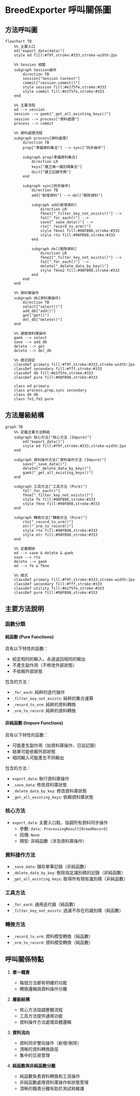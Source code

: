 # BreedExporter 呼叫關係圖

## 方法呼叫圖
```mermaid
flowchart TB
    %% 主要入口
    ed["export_data(data)"]
    style ed fill:#f9f,stroke:#333,stroke-width:2px

    %% Session 相關
    subgraph Session操作
        direction TB
        session["Session Context"]
        commit["session.commit()"]
        style session fill:#e1f5fe,stroke:#333
        style commit fill:#e1f5fe,stroke:#333
    end

    %% 主要流程
    ed --> session
    session --> gaek["_get_all_existing_keys()"]
    session --> process["資料處理"]
    process --> commit

    %% 資料處理流程
    subgraph process[資料處理]
        direction TB
        prep["準備資料集合"] --> sync["同步操作"]
        
        subgraph prep[準備資料集合]
            direction LR
            keys["建立唯一識別碼集合"]
            dict["建立記錄字典"]
        end

        subgraph sync[同步操作]
            direction TB
            add["新增資料"] --> del["刪除資料"]
            
            subgraph add[新增資料]
                direction LR
                fkne1["_filter_key_not_exists()"] --> 
                fe1["_for_each()"] -->
                save["_save_data()"] -->
                rto["_record_to_orm()"]
                style fkne1 fill:#98FB98,stroke:#333
                style rto fill:#98FB98,stroke:#333
            end

            subgraph del[刪除資料]
                direction LR
                fkne2["_filter_key_not_exists()"] -->
                fe2["_for_each()"] -->
                delete["_delete_data_by_key()"]
                style fkne2 fill:#98FB98,stroke:#333
            end
        end
    end

    %% 資料庫操作
    subgraph db[資料庫操作]
        direction TB
        select["select()"] 
        add_db["add()"]
        get["get()"]
        del_db["delete()"]
    end

    %% 連接資料庫操作
    gaek --> select
    save --> add_db
    delete --> get
    delete --> del_db

    %% 樣式設定
    classDef primary fill:#f9f,stroke:#333,stroke-width:2px
    classDef secondary fill:#fff,stroke:#333
    classDef db fill:#e1f5fe,stroke:#333
    classDef pure fill:#98FB98,stroke:#333
    
    class ed primary
    class process,prep,sync secondary
    class db db
    class fe1,fe2 pure
```

## 方法層級結構

```mermaid
graph TB
    %% 定義主要方法群組
    subgraph 核心方法["核心方法 (Impure)"]
        ed["export_data()"]
        style ed fill:#f9f,stroke:#333,stroke-width:2px
    end

    subgraph 資料操作方法["資料操作方法 (Impure)"]
        save["_save_data()"]
        delete["_delete_data_by_key()"]
        gaek["_get_all_existing_keys()"]
    end

    subgraph 工具方法["工具方法 (Pure)"]
        fe["_for_each()"]
        fkne["_filter_key_not_exists()"]
        style fe fill:#98FB98,stroke:#333
        style fkne fill:#98FB98,stroke:#333
    end

    subgraph 轉換方法["轉換方法 (Pure)"]
        rto["_record_to_orm()"]
        otr["_orm_to_record()"]
        style rto fill:#98FB98,stroke:#333
        style otr fill:#98FB98,stroke:#333
    end

    %% 定義關係
    ed --> save & delete & gaek
    save --> rto
    delete --> gaek
    ed --> fe & fkne

    %% 樣式
    classDef primary fill:#f9f,stroke:#333,stroke-width:2px
    classDef secondary fill:#fff,stroke:#333
    classDef utility fill:#e1f5fe,stroke:#333
    classDef pure fill:#98FB98,stroke:#333
```

## 主要方法說明

### 函數分類

#### 純函數 (Pure Functions)
具有以下特性的函數：
- 給定相同的輸入，永遠返回相同的輸出
- 不產生副作用（不修改外部狀態）
- 不依賴外部狀態

包含的方法：
- `_for_each`: 純粹的迭代操作
- `_filter_key_not_exists`: 純粹的集合運算
- `_record_to_orm`: 純粹的資料轉換
- `_orm_to_record`: 純粹的資料轉換

#### 非純函數 (Impure Functions)
具有以下特性的函數：
- 可能產生副作用（如資料庫操作、日誌記錄）
- 結果可能依賴外部狀態
- 相同輸入可能產生不同輸出

包含的方法：
- `export_data`: 執行資料庫操作
- `_save_data`: 修改資料庫狀態
- `_delete_data_by_key`: 修改資料庫狀態
- `_get_all_existing_keys`: 依賴資料庫狀態

### 核心方法
- `export_data`: 主要入口點，協調所有資料同步操作
  - 參數: `data: ProcessingResult[BreedRecord]`
  - 回傳: `None`
  - 類型: 非純函數（涉及資料庫操作）

### 資料操作方法
- `_save_data`: 儲存單筆記錄（非純函數）
- `_delete_data_by_key`: 刪除指定識別碼的記錄（非純函數）
- `_get_all_existing_keys`: 取得所有現有識別碼（非純函數）

### 工具方法
- `_for_each`: 通用迭代器（純函數）
- `_filter_key_not_exists`: 過濾不存在的識別碼（純函數）

### 轉換方法
- `_record_to_orm`: 資料模型轉換（純函數）
- `_orm_to_record`: 資料模型轉換（純函數）

## 呼叫關係特點

1. **單一職責**
   - 每個方法都有明確的功能
   - 轉換邏輯與資料操作分離

2. **層級結構**
   - 核心方法協調整體流程
   - 工具方法提供通用功能
   - 資料操作方法處理具體邏輯

3. **資料流向**
   - 資料同步雙向操作（新增/刪除）
   - 清晰的資料轉換路徑
   - 集中的交易管理

4. **純函數與非純函數分離**
   - 純函數負責資料轉換和工具操作
   - 非純函數處理資料庫操作和狀態管理
   - 清晰的職責分離有助於測試和維護